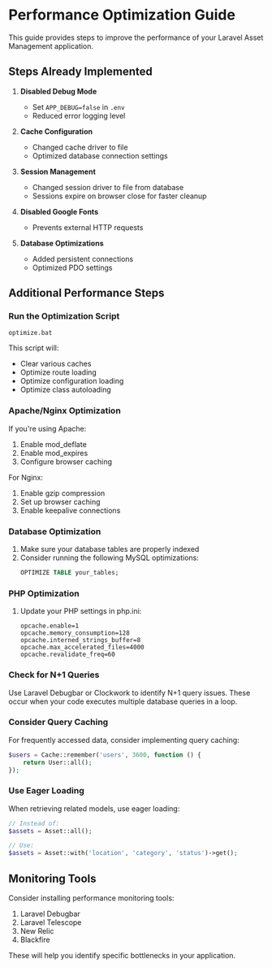 # Performance Optimization Guide

This guide provides steps to improve the performance of your Laravel Asset Management application.

## Steps Already Implemented

1. **Disabled Debug Mode**
   - Set `APP_DEBUG=false` in `.env`
   - Reduced error logging level

2. **Cache Configuration**
   - Changed cache driver to file
   - Optimized database connection settings

3. **Session Management**
   - Changed session driver to file from database
   - Sessions expire on browser close for faster cleanup

4. **Disabled Google Fonts**
   - Prevents external HTTP requests

5. **Database Optimizations**
   - Added persistent connections
   - Optimized PDO settings

## Additional Performance Steps

### Run the Optimization Script

```
optimize.bat
```

This script will:
- Clear various caches
- Optimize route loading
- Optimize configuration loading
- Optimize class autoloading

### Apache/Nginx Optimization

If you're using Apache:
1. Enable mod_deflate
2. Enable mod_expires
3. Configure browser caching

For Nginx:
1. Enable gzip compression
2. Set up browser caching
3. Enable keepalive connections

### Database Optimization

1. Make sure your database tables are properly indexed
2. Consider running the following MySQL optimizations:
   ```sql
   OPTIMIZE TABLE your_tables;
   ```

### PHP Optimization

1. Update your PHP settings in php.ini:
   ```
   opcache.enable=1
   opcache.memory_consumption=128
   opcache.interned_strings_buffer=8
   opcache.max_accelerated_files=4000
   opcache.revalidate_freq=60
   ```

### Check for N+1 Queries

Use Laravel Debugbar or Clockwork to identify N+1 query issues. These occur when your code executes multiple database queries in a loop.

### Consider Query Caching

For frequently accessed data, consider implementing query caching:

```php
$users = Cache::remember('users', 3600, function () {
    return User::all();
});
```

### Use Eager Loading

When retrieving related models, use eager loading:

```php
// Instead of:
$assets = Asset::all();

// Use:
$assets = Asset::with('location', 'category', 'status')->get();
```

## Monitoring Tools

Consider installing performance monitoring tools:

1. Laravel Debugbar
2. Laravel Telescope
3. New Relic
4. Blackfire

These will help you identify specific bottlenecks in your application.